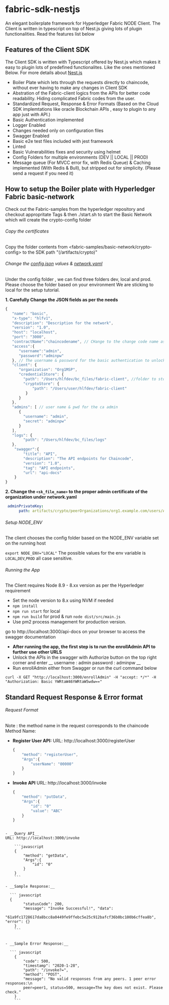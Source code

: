 # fabric-sdk-nestjs
An elegant boilerplate framework for Hyperledger Fabric NODE Client. The Client is written in typescript on top of Nest.js giving lots of plugin functionalities. Read the features list below

## Features of the Client SDK
The Client SDK is written with Typescript offered by Nest.js which makes it easy to plugin lots of predefined functionalites.
Like the ones mentioned Below.
For more details about [Nest.js](https://nestjs.com/)
- Boiler Plate which lets through the requests directly to chaincode, without ever having to make any changes in Client SDK
- Abstration of the Fabric-client logics from the APIs for better code readability. Hiding complicated Fabric codes from the user.
- Standardized Request, Response & Error Formats (Based on the Cloud SDK implemtations like oracle Blockchain APIs , easy to plugin to any app just with API.)
- Basic Authentication implemented
- Logger Enabled
- Changes needed only on configuration files
- Swagger Enabled
- Basic e2e test files included with jest framework
- Linted
- Basic Vulnerabilities fixes and security using helmet
- Config Folders for multiple environments (DEV || LOCAL || PROD)
- Message queue (For MVCC error fix, with Redis Queue) & Caching implemented (With Redis & Bull), but stripped out for simplicity. (Please send a request if you need it)

## How to setup the Boiler plate with Hyperledger Fabric basic-network

Check out the Fabric-samples from the hyperledger repository and checkout appropritate Tags & then ./start.sh to start the Basic Network which will create the crypto-config folder

###### Copy the certificates

Copy the folder contents from <fabric-samples/basic-network/crypto-config> to the SDK path "(/artifacts/crypto)"

###### Change the [config.json](/config/local/config.json) values & [network.yaml](/config/local/network.yaml)

Under the config folder , we can find three folders dev, local and prod.
Please choose the folder based on your environment
We are sticking to local for the setup tutorial.

__1. Carefully Change the JSON fields as per the needs__

```javascript
{
   "name": "basic",
   "x-type": "hlfv1",
   "description": "Description for the network",
   "version": "1.0",
   "host": "localhost",
   "port": "3000",
   "contractName":"chaincodename", // CHange to the change code name as per installed chaincode
   "access":{
      "username":"admin",
      "password":"adminpw"
   }, // The username & password for the basic authentication to unlock APIs with swagger/postman
   "client": {
      "organization": "Org1MSP",
      "credentialStore": {
        "path": "/Users/hlfdev/bc_files/fabric-client", //folder to store the credential certifcates
        "cryptoStore": {
            "path": "/Users/user/hlfdev/fabric-client"
         }
      }
   },
   "admins": [ // user name & pwd for the ca admin 
      {
        "username": "admin",
        "secret": "adminpw"
      }
   ],
   "logs": { 
        "path": "/Users/hlfdev/bc_files/logs"
   },
    "swagger":{
        "title": "API",
        "description": "The API endpoints for Chaincode",
        "version": "1.0",
        "tag": "API endpoints",
        "url": "api-docs"
    }
}
```

__2. Change the `<sk_file_name>` to the proper admin certificate of the organization under network.yaml__

```yaml
 adminPrivateKey:
      path: artifacts/crypto/peerOrganizations/org1.example.com/users/Admin@org1.example.com/msp/keystore/<sk_file_name>
```      


###### Setup NODE_ENV

The client chooses the config folder based on the NODE_ENV variable set on the running host

`
export NODE_ENV="LOCAL"
`
The possible values for the env variable is `LOCAL`,`DEV`,`PROD` all case sensitive.

###### Running the App

The Client requires Node 8.9 - 8.xx version as per the Hyperledger requirement

- Set the node version to 8.x using NVM if needed
- `npm install`
- `npm run start` for local
- `npm run build` for prod & run `node dist/src/main.js`
- Use pm2 process management for production version.

go to http://localhost:3000/api-docs on your browser to access the swagger documentation

- __After running the app, the first step is to run the enrollAdmin API to further use other URLS__
- Unlock the APIs in the swagger with Authorize button on the top right corner
 and enter 
 __
 username : admin
 password : adminpw
__
- Run enrollAdmin either from Swagger or run the curl command below

```
curl -X GET "http://localhost:3000/enrollAdmin" -H "accept: */*" -H "Authorization: Basic YWRtaW46YWRtaW5wdw=="
```

## Standard Request Response & Error format

###### Request Format

Note : the method name in the request corresponds to the chaincode Method Name:

- __Register User API:__
URL: http://localhost:3000/registerUser

    ```javascript
    {
        "method": "registerUser", 
        "Args":{
            "userName": "00000"
        }
    }
    ```


- __Invoke API__
URL: http://localhost:3000/invoke

    ```javascript
    {
        "method": "putData", 
        "Args":{
            "id": "0"
            "value": "ABC"
        }
    }
```

- __Query API__
URL: http://localhost:3000/invoke

    ```javascript
    {
        "method": "getData", 
        "Args":{
            "id": "0"
        }
    }
    ```

- __Sample Response:__

  ``` javascript
  {
        "statusCode": 200,
        "message": "Invoke Successful!", "data":
        "61a9fc1728617da8bcc8a0449fe9ffebc5e25c912bafcf36b0bc100b6cffea8b", "error": {}
    }
    ```


- __Sample Error Response:__

  ``` javascript
    {
        "code": 500,
        "timestamp": "2020-1-28",
        "path": "/invoke?=",
        "method": "POST",
        "message": "No valid responses from any peers. 1 peer error responses:\n
        peer=peer1, status=500, message=The key does not exist. Please check." 
    }
    ```